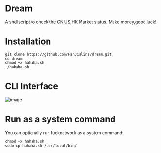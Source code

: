 # Dream
A shellscript to check the CN,US,HK Market status. Make money,good luck!

# Installation
````
git clone https://github.com/FanJialins/dream.git
cd dream
chmod +x hahaha.sh
./hahaha.sh
````

# CLI Interface
![image](https://github.com/FanJialins/dream/blob/main/CLI%20Interface.png)

# Run as a system command
You can optionally run fucknetwork as a system command:
````
chmod +x hahaha.sh
sudo cp hahaha.sh /usr/local/bin/
````